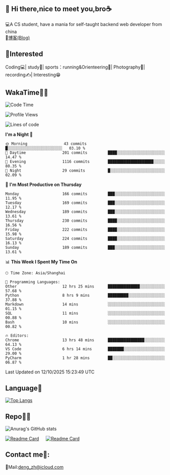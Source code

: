 👋 Hi there,nice to meet you,bro☕
---
💻A CS student, have a mania for self-taught backend web developer from china   
📌[博客(Blog)](https://github.com/HealUP/MyBlog)

 <!-- waka-box start -->
 <!-- waka-box end -->
 
🧲**Interested**
--
Coding💻| study📖| sports：running&Orienteering🏃‍| Photography📸| recording✍️| Interesting😁

WakaTime👨‍💻
---
<!--START_SECTION:waka-->
![Code Time](http://img.shields.io/badge/Code%20Time-3%2C698%20hrs%2014%20mins-blue)

![Profile Views](http://img.shields.io/badge/Profile%20Views-0-blue)

![Lines of code](https://img.shields.io/badge/From%20Hello%20World%20I%27ve%20Written-205.1%20thousand%20lines%20of%20code-blue)

**I'm a Night 🦉** 

```text
🌞 Morning                43 commits          █░░░░░░░░░░░░░░░░░░░░░░░░   03.10 % 
🌆 Daytime                201 commits         ████░░░░░░░░░░░░░░░░░░░░░   14.47 % 
🌃 Evening                1116 commits        ████████████████████░░░░░   80.35 % 
🌙 Night                  29 commits          █░░░░░░░░░░░░░░░░░░░░░░░░   02.09 % 
```
📅 **I'm Most Productive on Thursday** 

```text
Monday                   166 commits         ███░░░░░░░░░░░░░░░░░░░░░░   11.95 % 
Tuesday                  169 commits         ███░░░░░░░░░░░░░░░░░░░░░░   12.17 % 
Wednesday                189 commits         ███░░░░░░░░░░░░░░░░░░░░░░   13.61 % 
Thursday                 230 commits         ████░░░░░░░░░░░░░░░░░░░░░   16.56 % 
Friday                   222 commits         ████░░░░░░░░░░░░░░░░░░░░░   15.98 % 
Saturday                 224 commits         ████░░░░░░░░░░░░░░░░░░░░░   16.13 % 
Sunday                   189 commits         ███░░░░░░░░░░░░░░░░░░░░░░   13.61 % 
```


📊 **This Week I Spent My Time On** 

```text
🕑︎ Time Zone: Asia/Shanghai

💬 Programming Languages: 
Other                    12 hrs 25 mins      ██████████████░░░░░░░░░░░   57.68 % 
Python                   8 hrs 9 mins        █████████░░░░░░░░░░░░░░░░   37.88 % 
Markdown                 14 mins             ░░░░░░░░░░░░░░░░░░░░░░░░░   01.15 % 
SQL                      11 mins             ░░░░░░░░░░░░░░░░░░░░░░░░░   00.88 % 
Bash                     10 mins             ░░░░░░░░░░░░░░░░░░░░░░░░░   00.82 % 

🔥 Editors: 
Chrome                   13 hrs 48 mins      ████████████████░░░░░░░░░   64.13 % 
VS Code                  6 hrs 14 mins       ███████░░░░░░░░░░░░░░░░░░   29.00 % 
PyCharm                  1 hr 28 mins        ██░░░░░░░░░░░░░░░░░░░░░░░   06.87 % 
```


 Last Updated on 12/10/2025 15:23:49 UTC
<!--END_SECTION:waka-->

Language🚀
---
[![Top Langs](https://github-readme-stats.vercel.app/api/top-langs/?username=HealUP&layout=compact&hide_border=true)](https://github.com/HealUP)

Repo🧑‍💻
---
![Anurag's GitHub stats](https://github-readme-stats.vercel.app/api?username=HealUP&count_private=true&show_icons=true&theme=gruvbox&hide_border=true) 

[![Readme Card](https://github-readme-stats.vercel.app/api/pin/?username=HealUP&repo=InternetEy&theme=transparent)](https://github.com/HealUP/InternetEy) &emsp;
[![Readme Card](https://github-readme-stats.vercel.app/api/pin/?username=HealUP&repo=CampusExperience&theme=transparent)](https://github.com/HealUP/CampusExperience)


Contact me📱:
---
📮Mail:deng_zh@icloud.com  
